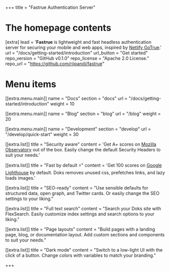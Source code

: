 +++
title = "Fastrue Authentication Server"

# The homepage contents
[extra]
lead = '<b>Fastrue</b> is lightweight and fast headless authentication server for securing your mobile and web apps, inspired by <a href="https://github.com/netlify/gotrue" target="_blank" rel="noreferrer noopener">Netlify GoTrue</a>.'
url = "/docs/getting-started/introduction"
url_button = "Get started"
repo_version = "GitHub v0.1.0"
repo_license = "Apache 2.0 License."
repo_url = "https://github.com/riipandi/fastrue"

# Menu items
[[extra.menu.main]]
name = "Docs"
section = "docs"
url = "/docs/getting-started/introduction"
weight = 10

[[extra.menu.main]]
name = "Blog"
section = "blog"
url = "/blog"
weight = 20

[[extra.menu.main]]
name = "Development"
section = "develop"
url = "/develop/quick-start"
weight = 30

[[extra.list]]
title = "Security aware"
content = 'Get A+ scores on <a href="https://observatory.mozilla.org/analyze/adidoks.org">Mozilla Observatory</a> out of the box. Easily change the default Security Headers to suit your needs.'

[[extra.list]]
title = "Fast by default ⚡️"
content = 'Get 100 scores on <a href="https://googlechrome.github.io/lighthouse/viewer/?gist=7731347bb8ce999eff7428a8e763b637">Google Lighthouse</a> by default. Doks removes unused css, prefetches links, and lazy loads images.'

[[extra.list]]
title = "SEO-ready"
content = "Use sensible defaults for structured data, open graph, and Twitter cards. Or easily change the SEO settings to your liking."

[[extra.list]]
title = "Full text search"
content = "Search your Doks site with FlexSearch. Easily customize index settings and search options to your liking."

[[extra.list]]
title = "Page layouts"
content = "Build pages with a landing page, blog, or documentation layout. Add custom sections and components to suit your needs."

[[extra.list]]
title = "Dark mode"
content = "Switch to a low-light UI with the click of a button. Change colors with variables to match your branding."

+++
